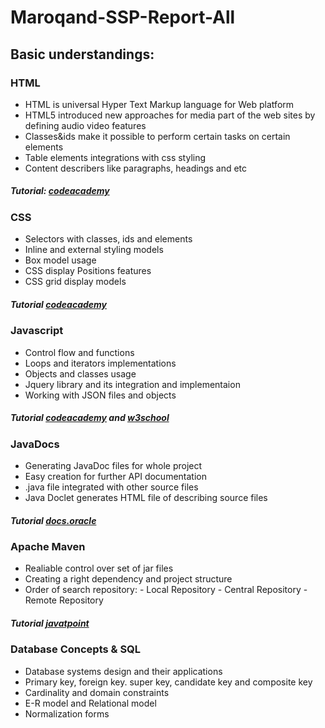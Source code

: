 # Maroqand-SSP-Report-All
## Basic understandings:
### HTML
  * HTML is universal Hyper Text Markup language for Web platform
  * HTML5 introduced new approaches for media part of the web sites by defining  audio video features
  * Classes&ids make it possible to perform certain tasks on certain elements
  * Table elements integrations with css styling
  * Content describers like paragraphs, headings and etc
   ##### Tutorial: [codeacademy](https://www.codecademy.com/learn/learn-html) 
  
 ### CSS
  * Selectors with classes, ids and elements
  * Inline and external styling models
  * Box model usage
  * CSS display Positions features
  * CSS grid display models
   ##### Tutorial [codeacademy](https://www.codecademy.com/learn/learn-css)
  
 ### Javascript 
  * Control flow and functions
  * Loops and iterators implementations
  * Objects and classes usage
  * Jquery library and its integration and implementaion
  * Working with JSON files and objects
   ##### Tutorial [codeacademy](https://www.codecademy.com/learn/introduction-to-javascript) and [w3school](https://www.w3schools.com/js/default.asp)
   
### JavaDocs
  * Generating JavaDoc files for whole project
  * Easy creation for further API documentation
  * .java file integrated with other source files
  * Java Doclet generates HTML file of describing source files
   ##### Tutorial [docs.oracle](https://docs.oracle.com/javase/6/docs/technotes/tools/solaris/javadoc.html#documentationcomments)

### Apache Maven
  * Realiable control over set of jar files
  * Creating a right dependency and project structure
  * Order of search repository:
          - Local Repository
          - Central Repository
          - Remote Repository
   ##### Tutorial [javatpoint](https://www.javatpoint.com/maven-repository)       
   
### Database Concepts & SQL          
  * Database systems design and their applications
  * Primary key, foreign key. super key, candidate key and composite key
  * Cardinality and domain constraints
  * E-R model and Relational model
  * Normalization forms
  

  
